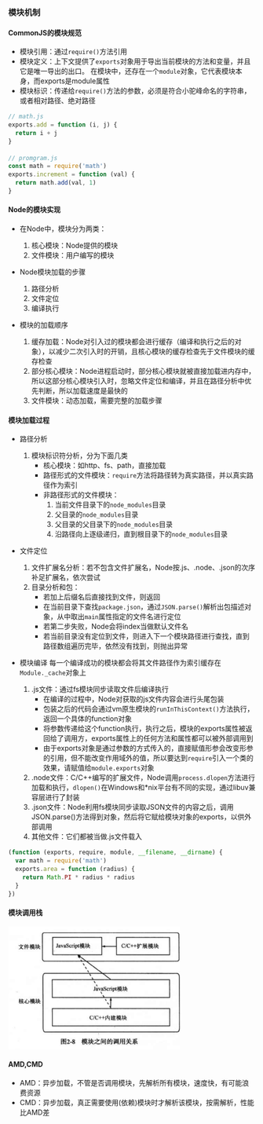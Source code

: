 ### 模块机制

#### CommonJS的模块规范
- 模块引用：通过`require()`方法引用
- 模块定义：上下文提供了`exports`对象用于导出当前模块的方法和变量，并且它是唯一导出的出口。
   在模块中，还存在一个`module`对象，它代表模块本身，而exports是module属性
- 模块标识：传递给`require()`方法的参数，必须是符合小驼峰命名的字符串，或者相对路径、绝对路径
``` javascript
// math.js
exports.add = function (i, j) {
  return i + j
}

// promgram.js
const math = require('math')
exports.increment = function (val) {
  return math.add(val, 1)
} 
```
   
#### Node的模块实现
- 在Node中，模块分为两类：
   1. 核心模块：Node提供的模块
   2. 文件模块：用户编写的模块

- Node模块加载的步骤
   1. 路径分析
   2. 文件定位
   3. 编译执行

- 模块的加载顺序
   1. 缓存加载：Node对引入过的模块都会进行缓存（编译和执行之后的对象），以减少二次引入时的开销，且核心模块的缓存检查先于文件模块的缓存检查
   2. 部分核心模块：Node进程启动时，部分核心模块就被直接加载进内存中，所以这部分核心模块引入时，忽略文件定位和编译，并且在路径分析中优先判断，所以加载速度是最快的
   3. 文件模块：动态加载，需要完整的加载步骤

#### 模块加载过程
- 路径分析
   1. 模块标识符分析，分为下面几类
      - 核心模块：如http、fs、path，直接加载
      - 路径形式的文件模块：`require`方法将路径转为真实路径，并以真实路径作为索引
      - 非路径形式的文件模块：
         1. 当前文件目录下的`node_modules`目录
         2. 父目录的`node_modules`目录
         3. 父目录的父目录下的`node_modules`目录
         4. 沿路径向上逐级递归，直到根目录下的`node_modules`目录

- 文件定位
   1. 文件扩展名分析：若不包含文件扩展名，Node按.js、.node、.json的次序补足扩展名，依次尝试
   2. 目录分析和包：
      - 若加上后缀名后直接找到文件，则返回
      - 在当前目录下查找`package.json`，通过`JSON.parse()`解析出包描述对象，从中取出`main`属性指定的文件名进行定位
      - 若第二步失败，Node会将index当做默认文件名
      - 若当前目录没有定位到文件，则进入下一个模块路径进行查找，直到路径数组遍历完毕，依然没有找到，则抛出异常

- 模块编译
   每一个编译成功的模块都会将其文件路径作为索引缓存在`Module._cache`对象上
   1. .js文件：通过fs模块同步读取文件后编译执行
      - 在编译的过程中，Node对获取的js文件内容会进行头尾包装
      - 包装之后的代码会通过vm原生模块的`runInThisContext()`方法执行，返回一个具体的function对象
      - 将参数传递给这个function执行，执行之后，模块的exports属性被返回给了调用方，exports属性上的任何方法和属性都可以被外部调用到
      - 由于exports对象是通过参数的方式传入的，直接赋值形参会改变形参的引用，但不能改变作用域外的值，所以要达到`require`引入一个类的效果，请赋值给`module.exports`对象
   2. .node文件：C/C++编写的扩展文件，Node调用`process.dlopen`方法进行加载和执行，`dlopen()`在Windows和*nix平台有不同的实现，通过libuv兼容层进行了封装
   3. .json文件：Node利用fs模块同步读取JSON文件的内容之后，调用JSON.parse()方法得到对象，然后将它赋给模块对象的exports，以供外部调用
   4. 其他文件：它们都被当做.js文件载入

```javascript
(function (exports, require, module, __filename, __dirname) {
  var math = require('math')
  exports.area = function (radius) {
    return Math.PI * radius * radius
  }
})
```

#### 模块调用栈
<img src="./assets/2/调用栈.png" width="350" height="250" />

#### AMD,CMD
- AMD：异步加载，不管是否调用模块，先解析所有模块，速度快，有可能浪费资源
- CMD：异步加载，真正需要使用(依赖)模块时才解析该模块，按需解析，性能比AMD差


   
   